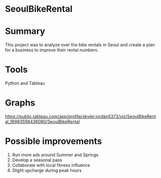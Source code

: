 # SeoulBikeRental

# Summary
This project was to analyze over the bike rentals in Seoul and create a plan for a business to improve their rental numbers. 
# Tools
Python and Tableau
# Graphs
https://public.tableau.com/app/profile/skyler.jordan5373/viz/SeoulBikeRental_16983598436080/SeoulBikeRental
# Possible improvements
 1. Run more ads around Summer and Springs
 2. Develop a seasonal pass
 3. Collaborate with local fitness influence
 4. Slight upcharge during peak hours
    
